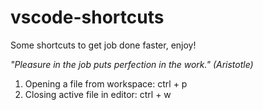 # vscode-shortcuts
Some shortcuts to get job done faster, enjoy!

*"Pleasure in the job puts perfection in the work." (Aristotle)*

1. Opening a file from workspace: ctrl + p
2. Closing active file in editor: ctrl + w
